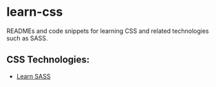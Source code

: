 # learn-css
READMEs and code snippets for learning CSS and related technologies such as SASS.

## CSS Technologies:
- [Learn SASS](./sass)
